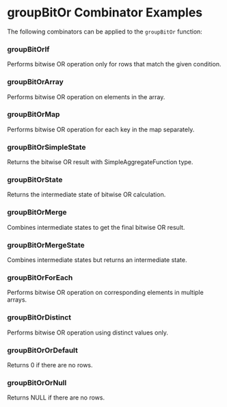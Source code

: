 # groupBitOr Combinator Examples

The following combinators can be applied to the `groupBitOr` function:

### groupBitOrIf
Performs bitwise OR operation only for rows that match the given condition.

### groupBitOrArray
Performs bitwise OR operation on elements in the array.

### groupBitOrMap
Performs bitwise OR operation for each key in the map separately.

### groupBitOrSimpleState
Returns the bitwise OR result with SimpleAggregateFunction type.

### groupBitOrState
Returns the intermediate state of bitwise OR calculation.

### groupBitOrMerge
Combines intermediate states to get the final bitwise OR result.

### groupBitOrMergeState
Combines intermediate states but returns an intermediate state.

### groupBitOrForEach
Performs bitwise OR operation on corresponding elements in multiple arrays.

### groupBitOrDistinct
Performs bitwise OR operation using distinct values only.

### groupBitOrOrDefault
Returns 0 if there are no rows.

### groupBitOrOrNull
Returns NULL if there are no rows. 